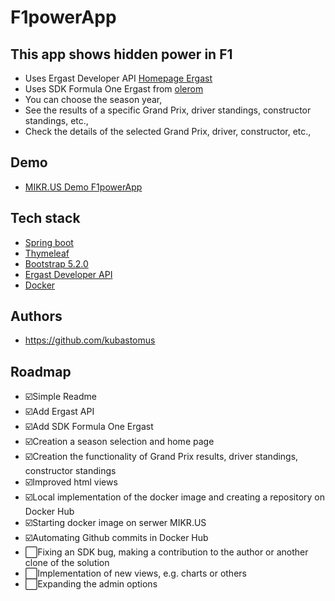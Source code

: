 # F1powerApp

## This app shows hidden power in F1 
- Uses Ergast Developer API [Homepage Ergast](https://ergast.com/mrd/)
- Uses SDK Formula One Ergast from [olerom](https://github.com/olerom/formula-one-ergast) 
- You can choose the season year,
- See the results of a specific Grand Prix, driver standings, constructor standings, etc.,
- Check the details of the selected Grand Prix, driver, constructor, etc.,

## Demo
- [MIKR.US Demo F1powerApp](https://f1power.toadres.pl/)

## Tech stack
- [Spring boot](https://spring.io/projects/spring-boot)
- [Thymeleaf](https://www.thymeleaf.org/)
- [Bootstrap 5.2.0](https://getbootstrap.com/docs/5.2/getting-started/introduction/)
- [Ergast Developer API](https://ergast.com/mrd/)
- [Docker](https://docs.docker.com/)

## Authors
- https://github.com/kubastomus

## Roadmap
- ☑️Simple Readme
- ☑️Add Ergast API
- ☑️Add SDK Formula One Ergast
- ☑️Creation a season selection and home page
- ☑️Creation the functionality of Grand Prix results, driver standings, constructor standings
- ☑️Improved html views
- ☑️Local implementation of the docker image and creating a repository on Docker Hub
- ☑️Starting docker image on serwer MIKR.US
- ☑️Automating Github commits in Docker Hub
- ⬜️Fixing an SDK bug, making a contribution to the author or another clone of the solution
- ⬜️Implementation of new views, e.g. charts or others
- ⬜️Expanding the admin options